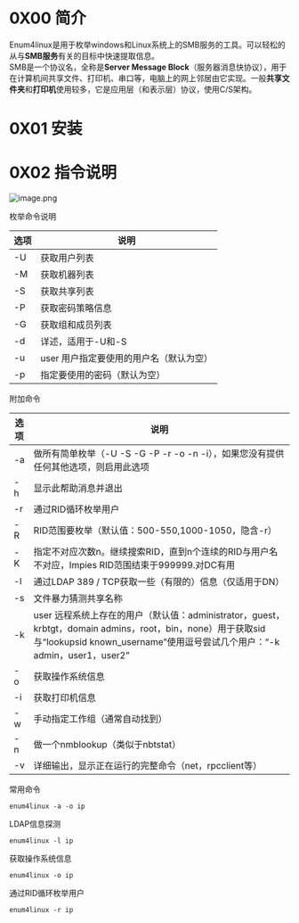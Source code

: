 
# 0X00 简介
Enum4linux是用于枚举windows和Linux系统上的SMB服务的工具。可以轻松的从与**SMB服务**有关的目标中快速提取信息。<br />SMB是一个协议名，全称是**Server Message Block**（服务器消息快协议），用于在计算机间共享文件、打印机、串口等，电脑上的网上邻居由它实现。一般**共享文件夹**和**打印机**使用较多，它是应用层（和表示层）协议，使用C/S架构。


# 0X01 安装



# 0X02 指令说明
![image.png](./assets/1671780002937-6b5a0ca7-d9ed-4a70-8f74-962a416fe5ab.png)

枚举命令说明

| **选项** | **说明** |
| --- | --- |
| -U |      获取用户列表 |
| -M |       获取机器列表 |
| -S |        获取共享列表 |
| -P |           获取密码策略信息 |
| -G |        获取组和成员列表 |
| -d |    详述，适用于-U和-S |
| -u |  user 用户指定要使用的用户名（默认为空） |
| -p |      指定要使用的密码（默认为空） |


附加命令

| **选项** | **说明** |
| --- | --- |
| -a  | 做所有简单枚举（-U -S -G -P -r -o -n -i），如果您没有提供任何其他选项，则启用此选项 |
| -h  |                      显示此帮助消息并退出 |
| -r  |                        通过RID循环枚举用户 |
| -R  | RID范围要枚举（默认值：500-550,1000-1050，隐含-r） |
| -K  | 指定不对应次数n。继续搜索RID，直到n个连续的RID与用户名不对应，Impies RID范围结束于999999.对DC有用 |
| -l  | 通过LDAP 389 / TCP获取一些（有限的）信息（仅适用于DN） |
| -s  | 文件暴力猜测共享名称 |
| -k  | user 远程系统上存在的用户（默认值：administrator，guest，krbtgt，domain admins，root，bin，none）用于获取sid与“lookupsid known_username”使用逗号尝试几个用户：“-k admin，user1，user2” |
| -o  | 获取操作系统信息 |
| -i  | 获取打印机信息 |
| -w  | 手动指定工作组（通常自动找到） |
| -n | 做一个nmblookup（类似于nbtstat） |
|  -v | 详细输出，显示正在运行的完整命令（net，rpcclient等） |


常用命令
```
enum4linux -a -o ip
```

LDAP信息探测
```
enum4linux -l ip   
```

获取操作系统信息
```
enum4linux -o ip  
```

通过RID循环枚举用户
```
enum4linux -r ip  
```




